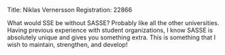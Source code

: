 Title: Niklas Vernersson
Registration: 22866

What would SSE be without SASSE? Probably like all the other universities. Having previous experience with student organizations, I know SASSE is absolutely unique and gives you something extra. This is something that I wish to maintain, strengthen, and develop!

